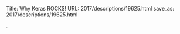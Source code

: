 Title: Why Keras ROCKS!
URL: 2017/descriptions/19625.html
save_as: 2017/descriptions/19625.html



.
